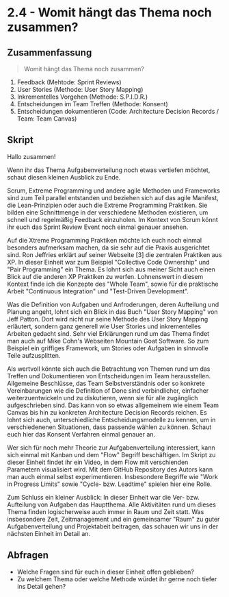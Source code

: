 # 2.4 - Womit hängt das Thema noch zusammen?

## Zusammenfassung

> Womit hängt das Thema noch zusammen?

1. Feedback (Mehtode: Sprint Reviews)
2. User Stories (Methode: User Story Mapping)
3. Inkrementelles Vorgehen (Methode: S.P.I.D.R.)
4. Entscheidungen im Team Treffen (Methode: Konsent)
5. Entscheidungen dokumentieren (Code: Architecture Decision Records / Team: Team Canvas)

## Skript

Hallo zusammen!

Wenn ihr das Thema Aufgabenverteilung noch etwas vertiefen möchtet, schaut diesen kleinen Ausblick zu Ende.

Scrum, Extreme Programming und andere agile Methoden und Frameworks sind zum Teil parallel entstanden und beziehen sich auf das agile Manifest, die Lean-Prinzipien oder auch die Extreme Programming Praktiken. Sie bilden eine Schnittmenge in der verschiedene Methoden existieren, um schnell und regelmäßig Feedback einzuholen. Im Kontext von Scrum könnt ihr euch das Sprint Review Event noch einmal genauer ansehen.

Auf die Xtreme Programming Praktiken möchte ich euch noch einmal besonders aufmerksam machen, da sie sehr auf die Praxis ausgerichtet sind. Ron Jeffries erklärt auf seiner Webseite [3] die zentralen Praktiken aus XP. In dieser Einheit war zum Beispiel "Collective Code Ownership" und "Pair Programming" ein Thema. Es lohnt sich aus meiner Sicht auch einen Blick auf die anderen XP Praktiken zu werfen. Lohnenswert in diesem Kontext finde ich die Konzepte des "Whole Team", sowie für die praktische Arbeit "Continuous Integration" und "Test-Driven Development".

Was die Definition von Aufgaben und Anfroderungen, deren Aufteilung und Planung angeht, lohnt sich ein Blick in das Buch "User Story Mapping" von Jeff Patton. Dort wird nicht nur seine Methode des User Story Mapping erläutert, sondern ganz generell wie User Stories und inkrementelles Arbeiten gedacht sind. Sehr viel Erklärungen rund um das Thema findet man auch auf Mike Cohn's Webseiten Mountain Goat Software. So zum Beispiel ein griffiges Framework, um Stories oder Aufgaben in sinnvolle Teile aufzusplitten.

Als wertvoll könnte sich auch die Betrachtung von Themen rund um das Treffen und Dokumentieren von Entscheidungen im Team herausstellen. Allgemeine Beschlüsse, das Team Selbstverständnis oder so konkrete Vereinbarungen wie die Definition of Done sind verbindlicher, einfacher weiterzuentwickeln und zu diskutieren, wenn sie für alle zugänglich aufgeschrieben sind. Das kann von so etwas allgemeinem wie einem Team Canvas bis hin zu konkreten Architecture Decision Records reichen. Es lohnt sich auch, unterschiedliche Entscheidungsmodelle zu kennen, um in verschiedenenen Situationen, dass passende wählen zu können. Schaut euch hier das Konsent Verfahren einmal genauer an.

Wer sich für noch mehr Theorie zur Aufgabenverteilung interessiert, kann sich einmal mit Kanban und dem "Flow" Begriff beschäftigen. Im Skript zu dieser Einheit findet ihr ein Video, in dem Flow mit verschienden Parametern visualisiert wird. Mit dem GitHub Repository des Autors kann man auch einmal selbst experimentieren. Insbesondere Begriffe wie "Work in Progress Limits" sowie "Cycle- bzw. Leadtime" spielen hier eine Rolle.

Zum Schluss ein kleiner Ausblick: In dieser Einheit war die Ver- bzw. Aufteilung von Aufgaben das Hauptthema. Alle Aktivitäten rund um dieses Thema finden logischerweise auch immer in Raum und Zeit statt. Was insbesondere Zeit, Zeitmanagement und ein gemeinsamer "Raum" zu guter Aufgabenverteilung und Projektabeit beitragen, das schauen wir uns in der nächsten Einheit im Detail an.

## Abfragen

- Welche Fragen sind für euch in dieser Einheit offen geblieben?
- Zu welchem Thema oder welche Methode würdet ihr gerne noch tiefer ins Detail gehen?
